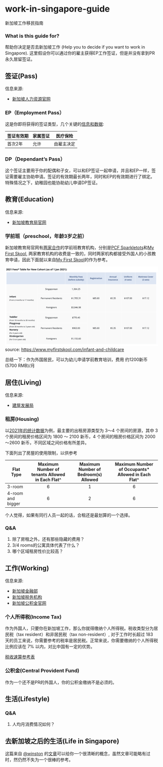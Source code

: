 # work-in-singapore-guide

新加坡工作移民指南

### What is this guide for?

帮助你决定是否去新加坡工作 (Help you to decide if you want to work in Singapore). 这里假设你可以通过你的雇主获得EP工作签证，但是并没有拿到PR永久居留签证。

## 签证(Pass)

信息来源:
* [新加坡人力资源官网](https://www.mom.gov.sg)

### EP（Employment Pass）

这是你即将获得的签证类型，几个关键的[信息和数据](https://www.mom.gov.sg/passes-and-permits/employment-pass/key-facts):

| 签证有效期 | 家属签证  | 医疗保险 |
|------------|---|---|
|  首次2年 | 允许 | 由雇主决定 |

### DP（Dependant’s Pass）

这个签证主要用于你的配偶和子女，可以和EP签证一起申请，并且和EP一样，签证需要雇主协助申请。签证的有效期最长两年，同时和EP的有效期进行了绑定。特殊情况之下，幼稚园也能协助幼儿申请DP签证。

## 教育(Education)

信息来源:
* [新加坡教育局官网](https://www.moe.gov.sg)

### 学前班（preschool，年龄3岁之前）

新加坡教育局官网有[两家合作](https://www.moe.gov.sg/preschool/overview)的学前班教育机构，分别是[PCF Sparkletots](https://www.pcf.org.sg/sparkletots/)和[My First Skool](https://www.myfirstskool.com/early-years-centre), 两家教育机构的收费是一致的，同时两家机构都接受外国人的小孩教育申请，因此下面就以来自[My First Skool](https://www.myfirstskool.com/early-years-centre)的作为参考。

![My First Skool](assets/preschool-registration-fee.png)
source: https://www.myfirstskool.com/infant-and-childcare

总结一下：作为外国居民，可以为幼儿申请学前教育培训，费用 约1200新币 (5700 RMB)/月

## 居住(Living)

信息来源:
* [建屋发展局](https://www.hdb.gov.sg)

### 租房(Housing)

以[2021年的统计数据](https://www.hdb.gov.sg/cs/infoweb/residential/renting-a-flat/renting-from-the-open-market/rental-statistics)为例，最主要的出租房源类型为 3～4 个房间的房源，其中 3 个房间的租房价格区间为 1800 ～ 2100 新币，4 个房间的租房价格区间为 2000～2600 新币，不同区域之间价格有所差异。

下面列出了房屋的使用限制，以供参考

| Flat Type         | Maximum Number of tenants Allowed in Each Flat^  | Maximum Number of Bedroom(s) Allowed | Maximum Number of Occupants* Allowed in Each Flat^ |
|-------------------|:------------------------------------------------:|:------------------------------------:|:--------------------------------------------------:|
| 3-room            |                         6                        |                   1                  |                          6                         |
| 4-room and bigger |                         6                        |                   2                  |                          6                         |

个人觉得，如果有同行人员一起的话，合租还是最划算的一个选择。

### Q&A

1. 除了房租之外，还有那些隐藏的费用？
2. 3/4 rooms的公寓具体代表了什么？
3. 哪个区域租房性价比较高？

## 工作(Working)

信息来源:
* [新加坡金融部](https://www.mof.gov.sg/)
* [新加坡税务机构](https://www.iras.gov.sg/taxes/individual-income-tax/basics-of-individual-income-tax/tax-residency-and-tax-rates/individual-income-tax-rates)
* [新加坡公积金官网](https://www.cpf.gov.sg/member)

### 个人所得税(Income Tax)

作为外国人，只要你在新加坡工作，那么你就得缴纳个人所得税。税收类型分为居民税（tax resident）和非居民税（tax non-resident）, 对于工作时长超过 183 天的员工来说，你需要参考的税率是居民税。正常来说，你需要缴纳的个人所得税比例应该在 7% 以内，对比中国有一定的优势。

[税收速算参考表](https://www.iras.gov.sg/taxes/individual-income-tax/basics-of-individual-income-tax/tax-residency-and-tax-rates/individual-income-tax-rates)

### 公积金(Central Provident Fund)

作为一个还不是PR的外国人，你的公积金缴纳不是必须的。



## 生活(Lifestyle)

### Q&A

1. 人均月消费情况如何？

## 去新加坡之后的生活(Life in Singapore)

这篇来自 [@winston](https://github.com/winston) 的[文章](https://github.com/rubysg/singapore)可以给你一个很清晰的概念，虽然文章可能略有过时，然仍然不失为一个很棒的参考。
